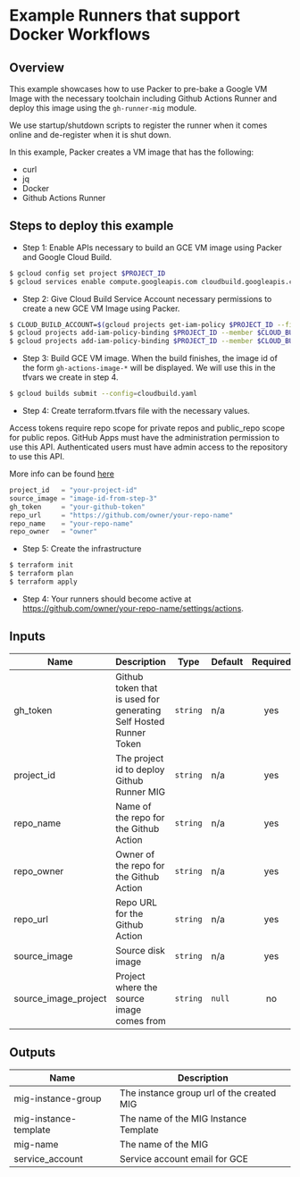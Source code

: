 # Example Runners that support Docker Workflows

## Overview

This example showcases how to use Packer to pre-bake a Google VM Image with the necessary toolchain including Github Actions Runner and deploy this image using the `gh-runner-mig` module.

We use startup/shutdown scripts to register the runner when it comes online and de-register when it is shut down.

In this example, Packer creates a VM image that has the following:

- curl
- jq
- Docker
- Github Actions Runner

## Steps to deploy this example

- Step 1: Enable APIs necessary to build an GCE VM image using Packer and Google Cloud Build.

```sh
$ gcloud config set project $PROJECT_ID
$ gcloud services enable compute.googleapis.com cloudbuild.googleapis.com
```


- Step 2: Give Cloud Build Service Account necessary permissions to create a new GCE VM Image using Packer.

```sh
$ CLOUD_BUILD_ACCOUNT=$(gcloud projects get-iam-policy $PROJECT_ID --filter="(bindings.role:roles/cloudbuild.builds.builder)"  --flatten="bindings[].members" --format="value(bindings.members[])")
$ gcloud projects add-iam-policy-binding $PROJECT_ID --member $CLOUD_BUILD_ACCOUNT --role roles/compute.instanceAdmin.v1
$ gcloud projects add-iam-policy-binding $PROJECT_ID --member $CLOUD_BUILD_ACCOUNT --role roles/iam.serviceAccountUser
```

- Step 3: Build GCE VM image. When the build finishes, the image id of the form `gh-actions-image-*` will be displayed. We will use this in the tfvars we create in step 4.

```sh
$ gcloud builds submit --config=cloudbuild.yaml
```

- Step 4: Create terraform.tfvars file with the necessary values.

Access tokens require repo scope for private repos and public_repo scope for public repos. GitHub Apps must have the administration permission to use this API. Authenticated users must have admin access to the repository to use this API.

More info can be found [here](https://developer.github.com/v3/actions/self_hosted_runners/)

```tf
project_id   = "your-project-id"
source_image = "image-id-from-step-3"
gh_token     = "your-github-token"
repo_url     = "https://github.com/owner/your-repo-name"
repo_name    = "your-repo-name"
repo_owner   = "owner"
```

- Step 5: Create the infrastructure

```sh
$ terraform init
$ terraform plan
$ terraform apply
```

- Step 4: Your runners should become active at https://github.com/owner/your-repo-name/settings/actions.


<!-- BEGINNING OF PRE-COMMIT-TERRAFORM DOCS HOOK -->
## Inputs

| Name | Description | Type | Default | Required |
|------|-------------|------|---------|:--------:|
| gh\_token | Github token that is used for generating Self Hosted Runner Token | `string` | n/a | yes |
| project\_id | The project id to deploy Github Runner MIG | `string` | n/a | yes |
| repo\_name | Name of the repo for the Github Action | `string` | n/a | yes |
| repo\_owner | Owner of the repo for the Github Action | `string` | n/a | yes |
| repo\_url | Repo URL for the Github Action | `string` | n/a | yes |
| source\_image | Source disk image | `string` | n/a | yes |
| source\_image\_project | Project where the source image comes from | `string` | `null` | no |

## Outputs

| Name | Description |
|------|-------------|
| mig-instance-group | The instance group url of the created MIG |
| mig-instance-template | The name of the MIG Instance Template |
| mig-name | The name of the MIG |
| service\_account | Service account email for GCE |

 <!-- END OF PRE-COMMIT-TERRAFORM DOCS HOOK -->
